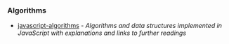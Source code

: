 ### Algorithms

- [javascript-algorithms](https://github.com/trekhleb/javascript-algorithms) - _Algorithms and data structures implemented in JavaScript with explanations and links to further readings_
